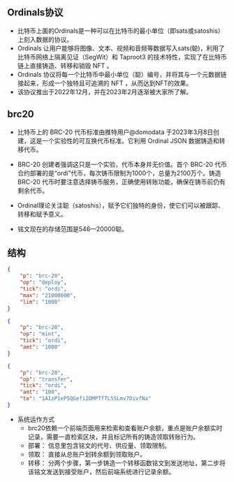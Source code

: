 ## Ordinals协议
- 比特币上面的Ordinals是一种可以在比特币的最小单位（即sats或satoshis）上刻入数据的协议。
- Ordinals 让用户能够将图像、文本、视频和音频等数据写入sats(聪)，利用了比特币网络上隔离见证（SegWit）和 Taproot3 的技术特性，实现了在比特币链上直接铸造、转移和销毁 NFT 。
- Ordinals 协议将每一个比特币中最小单位（聪）编号，并将其与一个元数据链接起来，形成一个独特且可追溯的 NFT ，从而达到NFT的效果。
- 该协议推出于2022年12月，并在2023年2月逐渐被大家所了解。

## brc20
- 比特币上的 BRC-20 代币标准由推特用户@domodata 于2023年3月8日创建，这是一个实验性的可互换代币标准。它利用 Ordinal JSON 数据铸造和转移代币。
- BRC-20 创建者强调这只是一个实验，代币本身并无价值。首个 BRC-20 代币合约部署的是“ordi”代币，每次铸币限制为1000个，总量为2100万个。铸造 BRC-20 代币时要注意选择铸币服务，正确使用转账功能，确保在铸币前仍有剩余代币。


- Ordinal理论关注聪（satoshis），赋予它们独特的身份，使它们可以被跟踪、转移和赋予意义。
- 铭文现在的存储范围是546—20000聪。


## 结构
```json
{
    "p": "brc-20",
    "op": "deploy",
    "tick": "ordi",
    "max": "21000000",
    "lim": "1000"
}
```
```json
{
    "p": "brc-20",
    "op": "mint",
    "tick": "ordi",
    "amt": "1000"
}
```
```json
{
    "p": "brc-20",
    "op": "transfer",
    "tick": "ordi",
    "amt": "100",
    "to": "1A1zP1eP5QGefi2DMPTfTL5SLmv7DivfNa"
}
```


- 系统运作方式
    - brc20依赖一个前端页面用来检索和查看账户余额，重点是账户余额实时记录，需要一直检索区块，并且标记所有的铸造领取转账行为。
    - 部署： 信息里包含铭文的代号、供应量、领取限制。
    - 领取： 直接从总账户划转余额到领取账户。
    - 转移： 分两个步骤，第一步铸造一个转移函数铭文到发送地址，第二步将该铭文发送到接受账户，然后前端系统进行记录余额。